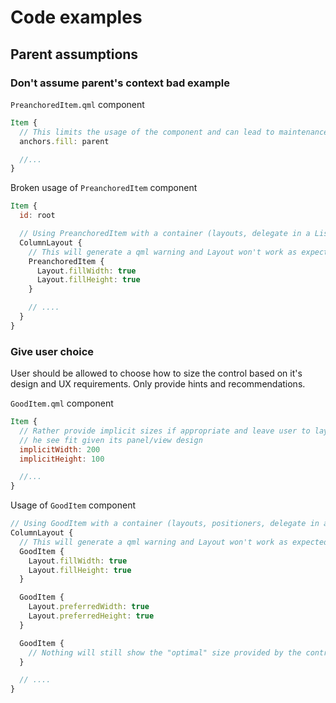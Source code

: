 # Code examples

## Parent assumptions

### Don't assume parent's context bad example

`PreanchoredItem.qml` component

```qml
Item {
  // This limits the usage of the component and can lead to maintenance burden
  anchors.fill: parent

  //...
}
```

Broken usage of `PreanchoredItem` component

```qml
Item {
  id: root

  // Using PreanchoredItem with a container (layouts, delegate in a ListView ..) will result in warning or broken UI layout.
  ColumnLayout {
    // This will generate a qml warning and Layout won't work as expected
    PreanchoredItem {
      Layout.fillWidth: true
      Layout.fillHeight: true
    }

    // ....
  }
}
```

### Give user choice

User should be allowed to choose how to size the control based on it's design and UX requirements. Only provide hints and recommendations.

`GoodItem.qml` component

```qml
Item {
  // Rather provide implicit sizes if appropriate and leave user to layout or anchors as
  // he see fit given its panel/view design
  implicitWidth: 200
  implicitHeight: 100

  //...
}
```

Usage of `GoodItem` component

```qml
// Using GoodItem with a container (layouts, positioners, delegate in a ListView ..) works well
ColumnLayout {
  // This will generate a qml warning and Layout won't work as expected
  GoodItem {
    Layout.fillWidth: true
    Layout.fillHeight: true
  }

  GoodItem {
    Layout.preferredWidth: true
    Layout.preferredHeight: true
  }

  GoodItem {
    // Nothing will still show the "optimal" size provided by the control
  }

  // ....
}
```

